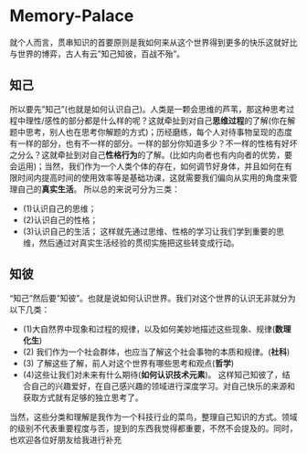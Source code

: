 Memory-Palace
=============
就个人而言，贯串知识的首要原则是我如何来从这个世界得到更多的快乐这就好比与世界的博弈，古人有云”知己知彼，百战不殆”。

## 知己 ##
所以要先”知己”(也就是如何认识自己)。人类是一颗会思维的芦苇，那这种思考过程中理性/感性的部分都是什么样的呢？这就牵扯到对自己**思维过程**的了解(你在解题中思考，别人也在思考你解题的方式)；历经磨练，每个人对待事物呈现的态度有一样的部分，也有不一样的部分。一样的部分你知道多少？不一样的性格有好坏之分么？这就牵扯到对自己**性格行为**的了解。(比如内向者也有内向者的优势，要会运用)；当然，我们作为一个人类个体的存在，如何调节好身体，并且如何在有限时间内提高时间的使用效率等是基础功课，这就需要我们偏向从实用的角度来管理自己的**真实生活**。
所以总的来说可分为三类：
* (1)认识自己的思维；
* (2)认识自己的性格；
* (3)认识自己的生活；
		这样就先通过思维、性格的学习让我们学到重要的思维，然后通过对真实生活经验的贯彻实施把这些转变成行动。

## 知彼 ##
“知己”然后要”知彼”。也就是说如何认识世界。我们对这个世界的认识无非就分为以下几类：
* (1)大自然界中现象和过程的规律，以及如何美妙地描述这些现象、规律(**数理化生**) 
* (2) 我们作为一个社会群体，也应当了解这个社会事物的本质和规律。(**社科**)
* (3) 了解这些了解，前人对这个世界有哪些思考和观点(**哲学**) 
* (4)这些让我们对未来有什么期待(**如何认识技术元素**)。
	这样知己知彼了，结合自己的兴趣爱好，在自己感兴趣的领域进行深度学习。对自己快乐的来源和获取方式就有足够的独立思考了。

当然，这些分类和理解是我作为一个科技行业的菜鸟，整理自己知识的方式。领域的级别不代表重要程度与否，提到的东西我觉得都重要，不然不会提及的。同时，也欢迎各位好朋友给我进行补充

